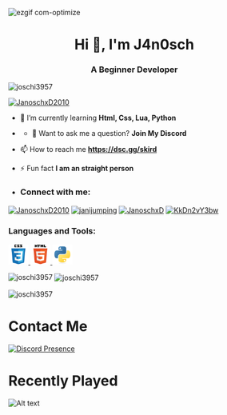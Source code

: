 
![ezgif com-optimize](https://i.pinimg.com/originals/f9/ea/9e/f9ea9efb690f39daeb1286f7a83c873f.gif)
<h1 align="center">Hi 👋, I'm J4n0sch</h1>
<h3 align="center">A Beginner Developer</h3>


<p align="left"> <img src="https://komarev.com/ghpvc/?username=joschi3957&label=Profile%20views&color=0e75b6&style=flat" alt="joschi3957" /> </p

<p align="left"> <a href="https://twitter.com/JanoschxD2010" target="blank"><img src="https://img.shields.io/twitter/follow/JanoschxD2010?logo=twitter&style=for-the-badge" alt="JanoschxD2010" /></a> </p>

- 🌱 I’m currently learning **Html, Css, Lua, Python**

- - 💬 Want to ask me a question? **Join My Discord**
 
- 📫 How to reach me **https://dsc.gg/skird**

- ⚡ Fun fact **I am an straight person**

- <h3 align="left">Connect with me:</h3>
<p align="left">
<a href="https://twitter.com/JanoschxD2010" target="blank"><img align="center" src="https://raw.githubusercontent.com/rahuldkjain/github-profile-readme-generator/master/src/images/icons/Social/twitter.svg" alt="JanoschxD2010" height="30" width="40" /></a>
<a href="https://instagram.com/janijumping" target="blank"><img align="center" src="https://raw.githubusercontent.com/rahuldkjain/github-profile-readme-generator/master/src/images/icons/Social/instagram.svg" alt="janijumping" height="30" width="40" /></a>
<a href="https://www.youtube.com/@JanoschxD" target="blank"><img align="center" src="https://raw.githubusercontent.com/rahuldkjain/github-profile-readme-generator/master/src/images/icons/Social/youtube.svg" alt="JanoschxD" height="30" width="40" /></a>
<a href="https://discord.gg/https://discord.gg/KkDn2vY3bw" target="blank"><img align="center" src="https://raw.githubusercontent.com/rahuldkjain/github-profile-readme-generator/master/src/images/icons/Social/discord.svg" alt="KkDn2vY3bw" height="30" width="40" /></a>
</p>

<h3 align="left">Languages and Tools:</h3>
<p align="left"> <a href="https://www.w3schools.com/css/" target="_blank" rel="noreferrer"> <img src="https://raw.githubusercontent.com/devicons/devicon/master/icons/css3/css3-original-wordmark.svg" alt="css3" width="40" height="40"/> </a> <a href="https://www.w3.org/html/" target="_blank" rel="noreferrer"> <img src="https://raw.githubusercontent.com/devicons/devicon/master/icons/html5/html5-original-wordmark.svg" alt="html5" width="40" height="40"/> </a>  <a href="https://www.python.org" target="_blank" rel="noreferrer"> <img src="https://raw.githubusercontent.com/devicons/devicon/master/icons/python/python-original.svg" alt="python" width="40" height="40"/> </a> </p>

<p><img align="left" src="https://github-readme-stats.vercel.app/api/top-langs?username=joschi3957&show_icons=true&locale=en&layout=compact" alt="joschi3957" /></p>

<p>&nbsp;<img align="center" src="https://github-readme-stats.vercel.app/api?username=joschi3957&show_icons=true&locale=en" alt="joschi3957" /></p>

<p><img align="center" src="https://github-readme-streak-stats.herokuapp.com/?user=joschi3957&" alt="joschi3957" /></p>

# Contact Me
[![Discord Presence](https://lanyard.cnrad.dev/api/1252595424192368676)](https://discord.com/users/1252595424192368676)

# Recently Played
![Alt text](https://spotify-recently-played-readme.vercel.app/api?user=31jymofx2ixggergf2jvbswi46j4?si=a9072276ad534140)

